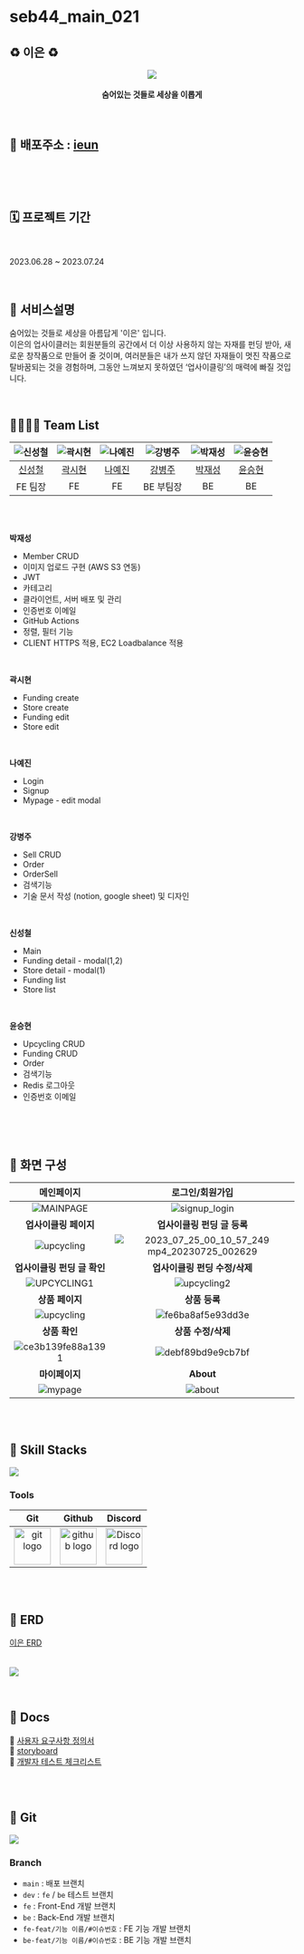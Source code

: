 # seb44_main_021
## ♻️ 이은 ♻️


<div align="center">
 <img src="https://github.com/codestates-seb/seb44_main_021/assets/99308074/f59b7e06-cfb8-45fe-8499-349b2f45e85b">
 <br>
  <br>
<b>숨어있는 것들로 세상을 이롭게</b><br>
</div>

<br>
<br>

## 🔗 배포주소 : [ieun](https://ieun.store/)

<br>
<br /> <br />

## 🗓️ 프로젝트 기간

<br />

2023.06.28 ~ 2023.07.24

<br />

## 🔗 서비스설명
숨어있는 것들로 세상을 아름답게 '이은' 입니다.
<br>
이은의 업사이클러는 회원분들의 공간에서 더 이상 사용하지 않는 자재를 펀딩 받아, 새로운 창작품으로 만들어 줄 것이며,
여러분들은 내가 쓰지 않던 자재들이 멋진 작품으로 탈바꿈되는 것을 경험하며, 그동안 느껴보지 못하였던 ‘업사이클링’의 매력에 빠질 것입니다. 


<br>

## 👨‍👨‍👧‍👧 Team List
|![신성철](https://github.com/codestates-seb/seb44_main_021/assets/99308074/c1cbacdb-08f0-47fd-a9f3-99921cd200eb)|![곽시현](https://github.com/codestates-seb/seb44_main_021/assets/99308074/5362dd7e-e9f3-40f5-a889-44e6c2abf554)|![나예진](https://github.com/codestates-seb/seb44_main_021/assets/99308074/6853dbdd-004e-4859-9bfa-6a23723eaf76)|![강병주](https://github.com/codestates-seb/seb44_main_021/assets/99308074/33eed813-1578-470f-9935-910da2f87733)|![박재성](https://github.com/codestates-seb/seb44_main_021/assets/99308074/3c843bf3-0e6d-40c5-8ee1-96c56c4f6344)|![윤승현](https://github.com/codestates-seb/seb44_main_021/assets/99308074/fc1eec62-97a1-4188-a194-c7fe35354685)|
|:---:|:---:|:---:|:---:|:---:|:---:|
|[신성철](https://github.com/weed7968)|[곽시현](https://github.com/shun-is-me)|[나예진](https://github.com/yejinzz)|[강병주](https://github.com/okgo25)|[박재성](https://github.com/Parkjaeseong94)|[윤승현](https://github.com/yunkr)|
|FE 팀장|FE|FE|BE 부팀장|BE|BE|

<br>


<br>

**박재성**
 - Member CRUD
 - 이미지 업로드 구현 (AWS S3 연동)
 - JWT
 - 카테고리
 - 클라이언트, 서버 배포 및 관리
 - 인증번호 이메일
 - GitHub Actions
 - 정렬, 필터 기능
 - CLIENT HTTPS 적용, EC2 Loadbalance 적용

 <br>
 
 **곽시현**
 - Funding create
 - Store create
 - Funding edit
 - Store edit 

<br>
 
**나예진**
 - Login
 - Signup
 - Mypage - edit modal 

<br>
 
**강병주**
 - Sell CRUD
 - Order
 - OrderSell
 - 검색기능
 - 기술 문서 작성 (notion, google sheet) 및 디자인

<br>
 
**신성철**
 - Main
 - Funding detail - modal(1,2)
 - Store detail - modal(1)
 - Funding list
 - Store list
 
<br>
 
**윤승현**
 - Upcycling CRUD
 - Funding CRUD
 - Order
 - 검색기능
 - Redis 로그아웃
 - 인증번호 이메일 


<br>
<br/>
<br/>

## 📸 화면 구성

|메인페이지|로그인/회원가입|
|:---:|:---:|
|![MAINPAGE](https://github.com/codestates-seb/seb44_main_021/assets/99308074/e49d503f-d419-4112-8eb9-706e3eef121b)|![signup_login](https://github.com/codestates-seb/seb44_main_021/assets/99308074/4455e006-1cae-4e2c-8408-6263922ae2f3)|
|<b>업사이클링 페이지</b>|<b>업사이클링 펀딩 글 등록</b>|
|![upcycling](https://github.com/codestates-seb/seb44_main_021/assets/99308074/3af83feb-b433-41a0-b3b1-059360f29924)|![2023_07_25_00_10_57_249 mp4_20230725_002629](https://github.com/codestates-seb/seb44_main_021/assets/99308074/fdd0ce8e-7f46-4828-9eb1-01adba485dee)|
|<b>업사이클링 펀딩 글 확인</b>|<b>업사이클링 펀딩 수정/삭제</b>|
|![UPCYCLING1](https://github.com/codestates-seb/seb44_main_021/assets/99308074/d54c2c69-6b3a-438b-a862-300ab998f1f1)|![upcycling2](https://github.com/codestates-seb/seb44_main_021/assets/99308074/9af48b56-6bb6-497d-9484-f0a4e4106f3c)|
|<b>상품 페이지</b>|<b>상품 등록</b>|
|![upcycling](https://github.com/codestates-seb/seb44_main_021/assets/99308074/ce9b0ce6-241a-462e-af23-d60bd6ec3efd)|![fe6ba8af5e93dd3e](https://github.com/codestates-seb/seb44_main_021/assets/99308074/f217ce16-7b7f-4d2b-be07-5956889e2e08)|
|<b>상품 확인</b>|<b>상품 수정/삭제</b>|
|![ce3b139fe88a1391](https://github.com/codestates-seb/seb44_main_021/assets/99308074/44afa4a3-eac6-4583-9c9d-a7816974e64e)|![debf89bd9e9cb7bf](https://github.com/codestates-seb/seb44_main_021/assets/99308074/739b9603-bb2a-4262-82e2-293a1a951189)|
|<b>마이페이지</b>|<b>About</b>|
|![mypage](https://github.com/codestates-seb/seb44_main_021/assets/99308074/f83d520d-2b90-4fac-ad4e-8e2e7a3701f5)|![about](https://github.com/codestates-seb/seb44_main_021/assets/99308074/12fab642-e582-47a8-bb2f-38e87c987c8d)|


<br>
<br/>

## 🔨 Skill Stacks

<img src="https://github.com/codestates-seb/seb44_main_021/assets/99308074/b3f86be5-89c6-41f4-b7b4-256db94aa545">

<br>

### Tools
| Git | Github | Discord |
| :---: | :---: | :---: |
| <img alt="git logo" src="https://git-scm.com/images/logos/logomark-orange@2x.png" width="65" height="65" > | <img alt="github logo" src="https://github.githubassets.com/images/modules/logos_page/GitHub-Mark.png" width="65" height="65"> | <img alt="Discord logo" src="https://assets-global.website-files.com/6257adef93867e50d84d30e2/62595384e89d1d54d704ece7_3437c10597c1526c3dbd98c737c2bcae.svg" height="65" width="65"> |


<br/>
<br/>


## 📂 ERD
[이은 ERD](https://www.erdcloud.com/d/sW7RaiTwpKhHcxPiT)
<br>
<br>
<br/>
<img src="https://github.com/codestates-seb/seb44_main_021/assets/99308074/ecc2ccab-a92e-469a-9c20-1b89726caacb">
<br>



<br>

## 📃 Docs
🔗 [사용자 요구사항 정의서](https://www.notion.so/codestates/8c196b9d66824e8da7df5ffe52834501)
<br>
🔗 [storyboard](https://www.figma.com/file/7M0HeeOe0d34axXiaK8Ea8/Untitled?type=design&node-id=0-1&mode=design&t=oWQyRcSpLjWNBqck-0)
<br>
🔗 [개발자 테스트 체크리스트](https://www.notion.so/codestates/3-964a8f586b6a478b8dd68cc8991086e7)


<br>
<br>

## 📂 Git
<img src="https://github.com/codestates-seb/seb44_main_021/assets/99308074/a495e67f-efa6-431f-a857-9641d02f0831">

<br>

### Branch
- `main` : 배포 브랜치
- `dev` : `fe` / `be` 테스트 브랜치
- `fe` : Front-End 개발 브랜치
- `be` : Back-End 개발 브랜치
- `fe-feat/기능 이름/#이슈번호` : FE 기능 개발 브랜치
- `be-feat/기능 이름/#이슈번호` : BE 기능 개발 브랜치
